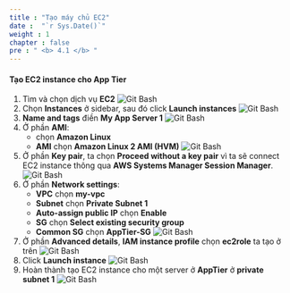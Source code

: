 ```yaml
---
title : "Tạo máy chủ EC2"
date :  "`r Sys.Date()`" 
weight : 1 
chapter : false
pre : " <b> 4.1 </b> "
---
```


#### Tạo EC2 instance cho App Tier

1. Tìm và chọn dịch vụ **EC2**
![Git Bash](../../../images/4-1/01.png?width=50pc)
2. Chọn **Instances** ở sidebar, sau đó click **Launch instances**
![Git Bash](../../../images/4-1/02.png?width=50pc)
3. **Name and tags** điền **My App Server 1**
![Git Bash](../../../images/4-1/03.png?width=50pc)
4. Ở phần **AMI**:
   - chọn **Amazon Linux** 
   - **AMI** chọn **Amazon Linux 2 AMI (HVM)**
![Git Bash](../../../images/4-1/04.png?width=50pc)
5. Ở phần **Key pair**, ta chọn **Proceed without a key pair** vì ta sẽ connect EC2 instance thông qua **AWS Systems Manager Session Manager**.
![Git Bash](../../../images/4-1/05.png?width=50pc)
6. Ở phần **Network settings**:
   - **VPC** chọn **my-vpc**
   - **Subnet** chọn **Private Subnet 1**
   - **Auto-assign public IP** chọn **Enable**
   - **SG** chọn **Select existing security group**
   - **Common SG** chọn **AppTier-SG**
![Git Bash](../../../images/4-1/06.png?width=50pc)
7. Ở phần **Advanced details**, **IAM instance profile** chọn **ec2role** ta tạo ở trên
![Git Bash](../../../images/4-1/07.png?width=50pc)
8. Click **Launch instance**
![Git Bash](../../../images/4-1/08.png?width=40pc)
9. Hoàn thành tạo EC2 instance cho một server ở **AppTier** ở **private subnet 1**
![Git Bash](../../../images/4-1/09.png?width=50pc)